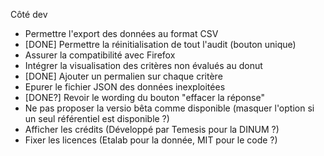 Côté dev

- Permettre l'export des données au format CSV
- [DONE] Permettre la réinitialisation de tout l'audit (bouton unique)
- Assurer la compatibilité avec Firefox
- Intégrer la visualisation des critères non évalués au donut
- [DONE] Ajouter un permalien sur chaque critère
- Epurer le fichier JSON des données inexploitées
- [DONE?] Revoir le wording du bouton "effacer la réponse"
- Ne pas proposer la versio bêta comme disponible (masquer l'option si un seul référentiel est disponible ?)
- Afficher les crédits (Développé par Temesis pour la DINUM ?)
- Fixer les licences (Etalab pour la donnée, MIT pour le code ?)